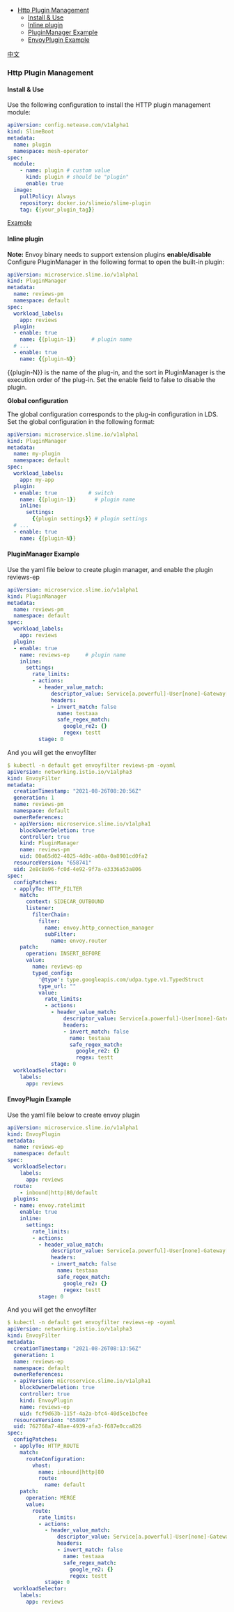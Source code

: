 - [Http Plugin Management](#http-plugin-management)
  - [Install & Use](#install--use)
  - [Inline plugin](#inline-plugin)
  - [PluginManager Example](#pluginmanager-example)
  - [EnvoyPlugin Example](#envoyplugin-example)

[中文](./README_zh.md) 

### Http Plugin Management

#### Install & Use

Use the following configuration to install the HTTP plugin management module:

```yaml
apiVersion: config.netease.com/v1alpha1
kind: SlimeBoot
metadata:
  name: plugin
  namespace: mesh-operator
spec:
  module:
    - name: plugin # custom value
      kind: plugin # should be "plugin"
      enable: true
  image:
    pullPolicy: Always
    repository: docker.io/slimeio/slime-plugin
    tag: {{your_plugin_tag}}
```

[Example](./install/samples/plugin/slimeboot_plugin.yaml)



#### Inline plugin

**Note:** Envoy binary needs to support extension plugins
**enable/disable**
Configure PluginManager in the following format to open the built-in plugin:

```yaml
apiVersion: microservice.slime.io/v1alpha1
kind: PluginManager
metadata:
  name: reviews-pm
  namespace: default
spec:
  workload_labels:
    app: reviews
  plugin:
  - enable: true
    name: {{plugin-1}}     # plugin name
  # ...
  - enable: true
    name: {{plugin-N}}
```

{{plugin-N}} is the name of the plug-in, and the sort in PluginManager is the execution order of the plug-in. Set the enable field to false to disable the plugin.



**Global configuration**

The global configuration corresponds to the plug-in configuration in LDS. Set the global configuration in the following format:

```yaml
apiVersion: microservice.slime.io/v1alpha1
kind: PluginManager
metadata:
  name: my-plugin
  namespace: default
spec:
  workload_labels:
    app: my-app
  plugin:
  - enable: true          # switch
    name: {{plugin-1}}      # plugin name
    inline:
      settings:
        {{plugin settings}} # plugin settings
  # ...
  - enable: true
    name: {{plugin-N}}
```



#### PluginManager Example

Use the yaml file below to create plugin manager, and enable the plugin reviews-ep

```yaml
apiVersion: microservice.slime.io/v1alpha1
kind: PluginManager
metadata:
  name: reviews-pm
  namespace: default
spec:
  workload_labels:
    app: reviews
  plugin:
  - enable: true
    name: reviews-ep     # plugin name
    inline:
      settings:
        rate_limits:
        - actions:
          - header_value_match:
              descriptor_value: Service[a.powerful]-User[none]-Gateway[null]-Api[null]-Id[hash:-1414739194]
              headers:
              - invert_match: false
                name: testaaa
                safe_regex_match:
                  google_re2: {}
                  regex: testt
          stage: 0
```

And you will get the envoyfilter

```yaml
$ kubectl -n default get envoyfilter reviews-pm -oyaml
apiVersion: networking.istio.io/v1alpha3
kind: EnvoyFilter
metadata:
  creationTimestamp: "2021-08-26T08:20:56Z"
  generation: 1
  name: reviews-pm
  namespace: default
  ownerReferences:
  - apiVersion: microservice.slime.io/v1alpha1
    blockOwnerDeletion: true
    controller: true
    kind: PluginManager
    name: reviews-pm
    uid: 00a65d02-4025-4d0c-a08a-0a8901cd0fa2
  resourceVersion: "658741"
  uid: 2e8c8a96-fc0d-4e92-9f7a-e3336a53a806
spec:
  configPatches:
  - applyTo: HTTP_FILTER
    match:
      context: SIDECAR_OUTBOUND
      listener:
        filterChain:
          filter:
            name: envoy.http_connection_manager
            subFilter:
              name: envoy.router
    patch:
      operation: INSERT_BEFORE
      value:
        name: reviews-ep
        typed_config:
          '@type': type.googleapis.com/udpa.type.v1.TypedStruct
          type_url: ""
          value:
            rate_limits:
            - actions:
              - header_value_match:
                  descriptor_value: Service[a.powerful]-User[none]-Gateway[null]-Api[null]-Id[hash:-1414739194]
                  headers:
                  - invert_match: false
                    name: testaaa
                    safe_regex_match:
                      google_re2: {}
                      regex: testt
              stage: 0
  workloadSelector:
    labels:
      app: reviews
```



#### EnvoyPlugin Example

Use the yaml file below to create envoy plugin

```yaml
apiVersion: microservice.slime.io/v1alpha1
kind: EnvoyPlugin
metadata:
  name: reviews-ep
  namespace: default
spec:
  workloadSelector:
    labels:
      app: reviews
  route:
    - inbound|http|80/default
  plugins:
  - name: envoy.ratelimit
    enable: true
    inline:
      settings:
        rate_limits:
        - actions:
          - header_value_match:
              descriptor_value: Service[a.powerful]-User[none]-Gateway[null]-Api[null]-Id[hash:-1414739194]
              headers:
              - invert_match: false
                name: testaaa
                safe_regex_match:
                  google_re2: {}
                  regex: testt
          stage: 0
```

And you will get the envoyfilter

```yaml
$ kubectl -n default get envoyfilter reviews-ep -oyaml
apiVersion: networking.istio.io/v1alpha3
kind: EnvoyFilter
metadata:
  creationTimestamp: "2021-08-26T08:13:56Z"
  generation: 1
  name: reviews-ep
  namespace: default
  ownerReferences:
  - apiVersion: microservice.slime.io/v1alpha1
    blockOwnerDeletion: true
    controller: true
    kind: EnvoyPlugin
    name: reviews-ep
    uid: fcf9d63b-115f-4a2a-bfc4-40d5ce1bcfee
  resourceVersion: "658067"
  uid: 762768a7-48ae-4939-afa3-f687e0cca826
spec:
  configPatches:
  - applyTo: HTTP_ROUTE
    match:
      routeConfiguration:
        vhost:
          name: inbound|http|80
          route:
            name: default
    patch:
      operation: MERGE
      value:
        route:
          rate_limits:
          - actions:
            - header_value_match:
                descriptor_value: Service[a.powerful]-User[none]-Gateway[null]-Api[null]-Id[hash:-1414739194]
                headers:
                - invert_match: false
                  name: testaaa
                  safe_regex_match:
                    google_re2: {}
                    regex: testt
            stage: 0
  workloadSelector:
    labels:
      app: reviews
```

